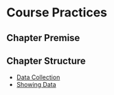 # Course Practices

## Chapter Premise



## Chapter Structure

- [Data Collection](./collecting_data.md)
- [Showing Data](./showing_data.md) 
